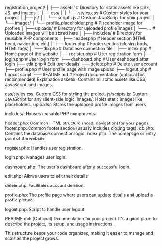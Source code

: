 registration_project/
│
├── assets/                      # Directory for static assets like CSS, JS, and images
│   ├── css/
│   │   └── styles.css           # Custom styles for your project
│   ├── js/
│   │   └── scripts.js           # Custom JavaScript for your project
│   └── images/
│       └── profile_placeholder.png # Placeholder image for profiles
│
├── uploads/                     # Directory for uploaded profile images
│   └── ...                      # Uploaded images will be stored here
│
├── includes/                    # Directory for reusable PHP components
│   ├── header.php               # Header section (HTML head, navigation, etc.)
│   ├── footer.php               # Footer section (closing body, HTML tags)
│   └── db.php                   # Database connection file
│
├── index.php                    # Home page of the website
├── register.php                 # User registration form
├── login.php                    # User login form
├── dashboard.php                # User dashboard after login
├── edit.php                     # Edit user details
├── delete.php                   # Delete user account
├── profile.php                  # User profile page with image upload
├── logout.php                   # Logout script
└── README.md                    # Project documentation (optional but recommended)
Explanation
assets/: Contains all static assets like CSS, JavaScript, and images.

css/styles.css: Custom CSS for styling the project.
js/scripts.js: Custom JavaScript for any client-side logic.
images/: Holds static images like placeholders.
uploads/: Stores the uploaded profile images from users.

includes/: Houses reusable PHP components.

header.php: Common HTML structure (head, navigation) for your pages.
footer.php: Common footer section (usually includes closing tags).
db.php: Contains the database connection logic.
index.php: The homepage or entry point of the website.

register.php: Handles user registration.

login.php: Manages user login.

dashboard.php: The user's dashboard after a successful login.

edit.php: Allows users to edit their details.

delete.php: Facilitates account deletion.

profile.php: The profile page where users can update details and upload a profile picture.

logout.php: Script to handle user logout.

README.md: (Optional) Documentation for your project. It's a good place to describe the project, its setup, and usage instructions.

This structure keeps your code organized, making it easier to manage and scale as the project grows.